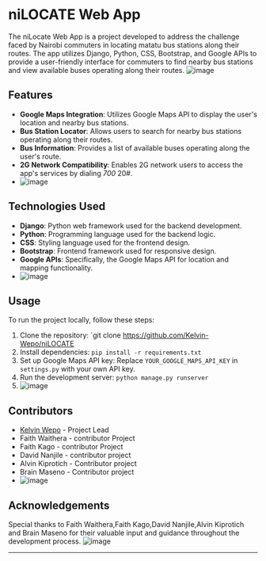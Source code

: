 # niLOCATE Web App

The niLocate Web App is a project developed to address the challenge faced by Nairobi commuters in locating matatu bus stations along their routes. The app utilizes Django, Python, CSS, Bootstrap, and Google APIs to provide a user-friendly interface for commuters to find nearby bus stations and view available buses operating along their routes.
![image](https://github.com/Kelvin-Wepo/niLOCATE/assets/148878314/9d9389c0-b3ab-43ac-8fa6-d5e3aa1ee091)


## Features

- **Google Maps Integration**: Utilizes Google Maps API to display the user's location and nearby bus stations.
- **Bus Station Locator**: Allows users to search for nearby bus stations operating along their routes.
- **Bus Information**: Provides a list of available buses operating along the user's route.
- **2G Network Compatibility**: Enables 2G network users to access the app's services by dialing *700* 20#.
- ![image](https://github.com/Kelvin-Wepo/niLOCATE/assets/148878314/cab4ab45-10f4-46cf-be58-5c24368be258)


## Technologies Used

- **Django**: Python web framework used for the backend development.
- **Python**: Programming language used for the backend logic.
- **CSS**: Styling language used for the frontend design.
- **Bootstrap**: Frontend framework used for responsive design.
- **Google APIs**: Specifically, the Google Maps API for location and mapping functionality.
- ![image](https://github.com/Kelvin-Wepo/niLOCATE/assets/148878314/da3d330d-df9a-4656-afb1-6c4ac060557c)


## Usage

To run the project locally, follow these steps:

1. Clone the repository: `git clone https://github.com/Kelvin-Wepo/niLOCATE
2. Install dependencies: `pip install -r requirements.txt`
3. Set up Google Maps API key: Replace `YOUR_GOOGLE_MAPS_API_KEY` in `settings.py` with your own API key.
4. Run the development server: `python manage.py runserver`
5. ![image](https://github.com/Kelvin-Wepo/niLOCATE/assets/148878314/89272173-a98d-4be3-bacd-83b0bcbe7bf6)


## Contributors

- [Kelvin Wepo](https://github.com/Kelvin-Wepo) - Project Lead
- Faith Waithera - contributor Project
- Faith Kago - contributor Project
- David Nanjile  - contributor project
- Alvin Kiprotich - Contributor project
- Brain Maseno - Contributor project
- ![image](https://github.com/Kelvin-Wepo/niLOCATE/assets/148878314/d3bf9722-a312-4e53-bd2e-98994be7c82c)


## Acknowledgements

Special thanks to Faith Waithera,Faith Kago,David Nanjile,Alvin Kiprotich and Brain Maseno for their valuable input and guidance throughout the development process.
![image](https://github.com/Kelvin-Wepo/niLOCATE/assets/148878314/eab063e7-c836-46ea-b888-8feb9c08289d)


---

